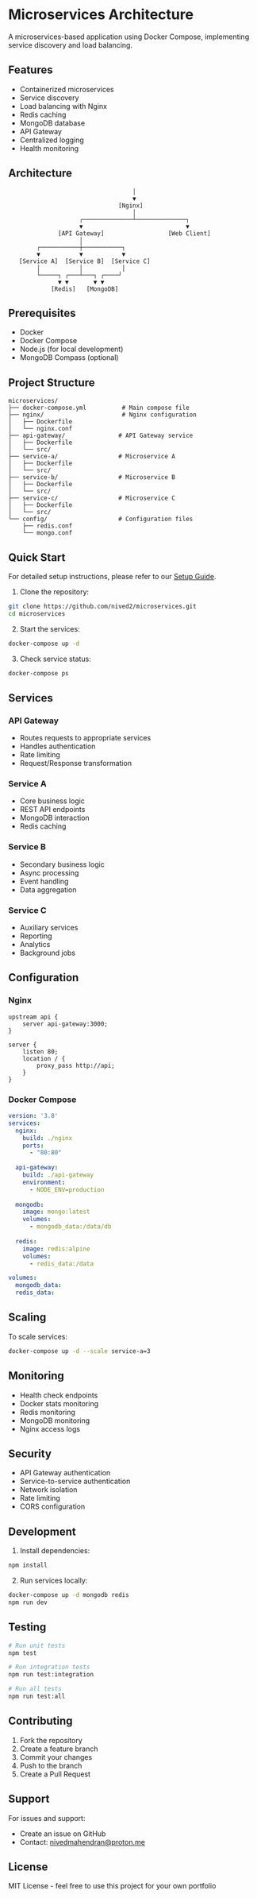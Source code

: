 # Microservices Architecture

A microservices-based application using Docker Compose, implementing service discovery and load balancing.

## Features

- Containerized microservices
- Service discovery
- Load balancing with Nginx
- Redis caching
- MongoDB database
- API Gateway
- Centralized logging
- Health monitoring

## Architecture

```
                                   │
                                   ▼
                               [Nginx]
                                   │
                    ┌──────────────┴──────────────┐
                    ▼                             ▼
              [API Gateway]                  [Web Client]
                    │
        ┌───────────┼───────────┐
        ▼           ▼           ▼
   [Service A]  [Service B]  [Service C]
        │           │           │
        └─────┐ ┌───┴───┐ ┌────┘
              ▼ ▼       ▼ ▼
            [Redis]   [MongoDB]
```

## Prerequisites

- Docker
- Docker Compose
- Node.js (for local development)
- MongoDB Compass (optional)

## Project Structure

```
microservices/
├── docker-compose.yml          # Main compose file
├── nginx/                      # Nginx configuration
│   ├── Dockerfile
│   └── nginx.conf
├── api-gateway/               # API Gateway service
│   ├── Dockerfile
│   └── src/
├── service-a/                 # Microservice A
│   ├── Dockerfile
│   └── src/
├── service-b/                 # Microservice B
│   ├── Dockerfile
│   └── src/
├── service-c/                 # Microservice C
│   ├── Dockerfile
│   └── src/
└── config/                    # Configuration files
    ├── redis.conf
    └── mongo.conf
```

## Quick Start

For detailed setup instructions, please refer to our [Setup Guide](docs/SETUP.md).

1. Clone the repository:
```bash
git clone https://github.com/nived2/microservices.git
cd microservices
```

2. Start the services:
```bash
docker-compose up -d
```

3. Check service status:
```bash
docker-compose ps
```

## Services

### API Gateway
- Routes requests to appropriate services
- Handles authentication
- Rate limiting
- Request/Response transformation

### Service A
- Core business logic
- REST API endpoints
- MongoDB interaction
- Redis caching

### Service B
- Secondary business logic
- Async processing
- Event handling
- Data aggregation

### Service C
- Auxiliary services
- Reporting
- Analytics
- Background jobs

## Configuration

### Nginx
```nginx
upstream api {
    server api-gateway:3000;
}

server {
    listen 80;
    location / {
        proxy_pass http://api;
    }
}
```

### Docker Compose
```yaml
version: '3.8'
services:
  nginx:
    build: ./nginx
    ports:
      - "80:80"
    
  api-gateway:
    build: ./api-gateway
    environment:
      - NODE_ENV=production
    
  mongodb:
    image: mongo:latest
    volumes:
      - mongodb_data:/data/db
    
  redis:
    image: redis:alpine
    volumes:
      - redis_data:/data

volumes:
  mongodb_data:
  redis_data:
```

## Scaling

To scale services:
```bash
docker-compose up -d --scale service-a=3
```

## Monitoring

- Health check endpoints
- Docker stats monitoring
- Redis monitoring
- MongoDB monitoring
- Nginx access logs

## Security

- API Gateway authentication
- Service-to-service authentication
- Network isolation
- Rate limiting
- CORS configuration

## Development

1. Install dependencies:
```bash
npm install
```

2. Run services locally:
```bash
docker-compose up -d mongodb redis
npm run dev
```

## Testing

```bash
# Run unit tests
npm test

# Run integration tests
npm run test:integration

# Run all tests
npm run test:all
```

## Contributing

1. Fork the repository
2. Create a feature branch
3. Commit your changes
4. Push to the branch
5. Create a Pull Request

## Support

For issues and support:
- Create an issue on GitHub
- Contact: nivedmahendran@proton.me

## License

MIT License - feel free to use this project for your own portfolio
